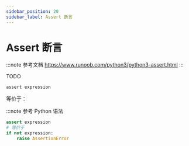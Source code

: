 ```yaml
---
sidebar_position: 20
sidebar_label: Assert 断言
---
```


# Assert 断言

:::note 参考文档
https://www.runoob.com/python3/python3-assert.html
:::

TODO

```collie
assert expression
```

等价于：

:::note 参考 Python 语法

```python
assert expression
# 等价于
if not expression:
    raise AssertionError
```
